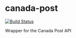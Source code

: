 # canada-post

[![Build Status](https://travis-ci.org/t3rminus/canada-post.svg?branch=master)](https://travis-ci.org/t3rminus/canada-post)

Wrapper for the Canada Post API
